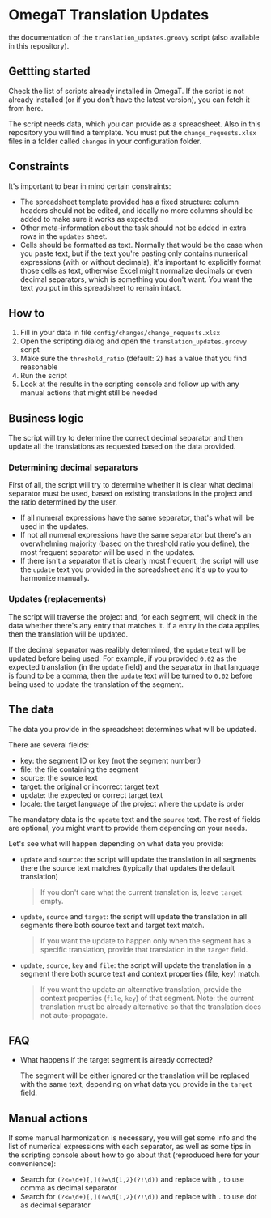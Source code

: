 # OmegaT Translation Updates

the documentation of the `translation_updates.groovy` script (also available in this repository).

## Gettting started

Check the list of scripts already installed in OmegaT. If the script is not already installed (or if you don't have the latest version), you can fetch it from here.

The script needs data, which you can provide as a spreadsheet. Also in this repository you will find a template. You must put the `change_requests.xlsx` files in a folder called `changes` in your configuration folder.

## Constraints

It's important to bear in mind certain constraints:

- The spreadsheet template provided has a fixed structure: column headers should not be edited, and ideally no more columns should be added to make sure it works as expected.
- Other meta-information about the task should not be added in extra rows in the `updates` sheet. 
- Cells should be formatted as text. Normally that would be the case when you paste text, but if the text you're pasting only contains numerical expressions (with or without decimals), it's important to explicitly format those cells as text, otherwise Excel might normalize decimals or even decimal separators, which is something you don't want. You want the text you put in this spreadsheet to remain intact.

## How to

1. Fill in your data in file `config/changes/change_requests.xlsx`
2. Open the scripting dialog and open the `translation_updates.groovy` script
3. Make sure the `threshold_ratio` (default: 2) has a value that you find reasonable
4. Run the script
5. Look at the results in the scripting console and follow up with any manual actions that might still be needed

## Business logic

The script will try to determine the correct decimal separator and then update all the translations as requested based on the data provided.

### Determining decimal separators

First of all, the script will try to determine whether it is clear what decimal separator must be used, based on existing translations in the project and the ratio determined by the user. 

- If all numeral expressions have the same separator, that's what will be used in the updates.
- If not all numeral expressions have the same separator but there's an overwhelming majority (based on the threshold ratio you define), the most frequent separator will be used in the updates.
- If there isn't a separator that is clearly most frequent, the script will use the `update` text you provided in the spreadsheet and it's up to you to harmonize manually. 

### Updates (replacements)

The script will traverse the project and, for each segment, will check in the data whether there's any entry that matches it. If a entry in the data applies, then the translation will be updated.

If the decimal separator was realibly determined, the `update` text will be updated before being used. For example, if you provided `0.02` as the expected translation (in the `update` field) and the separator in that language is found to be a comma, then the `update` text will be turned to `0,02` before being used to update the translation of the segment.

## The data

The data you provide in the spreadsheet determines what will be updated. 

There are several fields: 

- key: the segment ID or key (not the segment number!)
- file: the file containing the segment
- source: the source text
- target: the original or incorrect target text
- update: the expected or correct target text
- locale: the target language of the project where the update is order

The mandatory data is the `update` text and the `source` text. The rest of fields are optional, you might want to provide them depending on your needs.

Let's see what will happen depending on what data you provide: 

- `update` and `source`: the script will update the translation in all segments there the source text matches (typically that updates the default translation)
	> If you don't care what the current translation is, leave `target` empty.
- `update`, `source` and `target`: the script will update the translation in all segments there both source text and target text match. 
	> If you want the update to happen only when the segment has a specific translation, provide that translation in the `target` field.
- `update`, `source`, `key` and `file`: the script will update the translation in a segment there both source text and context properties (file, key) match.
	> If you want the update an alternative translation, provide the context properties (`file`, `key`) of that segment. Note: the current translation must be already alternative so that the translation does not auto-propagate.

## FAQ

- What happens if the target segment is already corrected?

	The segment will be either ignored or the translation will be replaced with the same text, depending on what data you provide in the `target` field.

## Manual actions

If some manual harmonization is necessary, you will get some info and the list of numerical expressions with each separator, as well as some tips in the scripting console about how to go about that (reproduced here for your convenience):

- Search for `(?<=\d+)[,](?=\d{1,2}(?!\d))` and replace with `,` to use comma as decimal separator
- Search for `(?<=\d+)[,](?=\d{1,2}(?!\d))` and replace with `.` to use dot as decimal separator